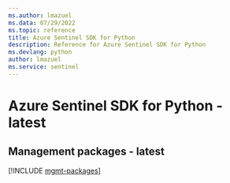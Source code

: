 ```yaml
---
ms.author: lmazuel
ms.data: 07/29/2022
ms.topic: reference
title: Azure Sentinel SDK for Python
description: Reference for Azure Sentinel SDK for Python
ms.devlang: python
author: lmazuel
ms.service: sentinel
---
```

# Azure Sentinel SDK for Python - latest

## Management packages - latest
[!INCLUDE [mgmt-packages](sentinel-mgmt-index.md)]